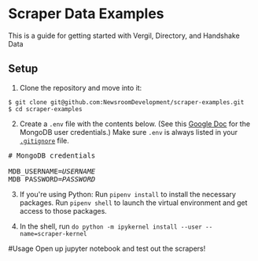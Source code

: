 # Scraper Data Examples

This is a guide for getting started with Vergil, Directory, and Handshake Data

## Setup

1. Clone the repository and move into it:

```
$ git clone git@github.com:NewsroomDevelopment/scraper-examples.git
$ cd scraper-examples
```

2. Create a `.env` file with the contents below. (See this [Google Doc](https://docs.google.com/document/d/1C6WPRpabD6YXjQK3VnvjGy02fgxaARHbJTirm3Rzf8I/edit) for the MongoDB user credentials.) Make sure `.env` is always listed in your [`.gitignore`](https://guide.freecodecamp.org/git/gitignore/) file.

<pre>
# MongoDB credentials

MDB_USERNAME=<var>USERNAME</var>
MDB_PASSWORD=<var>PASSWORD</var>
</pre>

3. If you're using Python: Run `pipenv install` to install the necessary packages. Run `pipenv shell` to launch the virtual environment and get access to those packages.

4. In the shell, run `do python -m ipykernel install --user --name=scraper-kernel`

#Usage
Open up jupyter notebook and test out the scrapers!